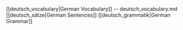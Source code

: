 
[[deutsch_vocabulary|German Vocabulary]] -- deutsch_vocabulary.md
[[deutsch_sätze|German Sentences]] 
[[deutsch_grammatik|German Grammar]]